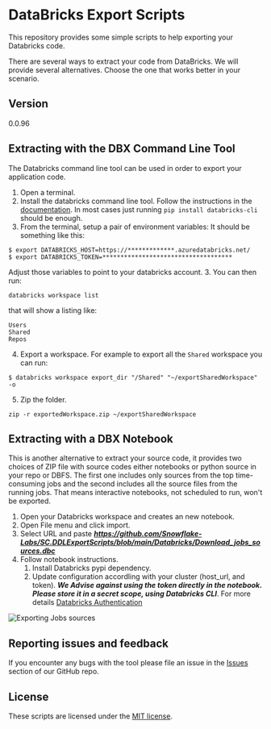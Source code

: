 # DataBricks Export Scripts

This repository provides some simple scripts to help exporting your Databricks code.

There are several ways to extract your code from DataBricks. We will provide several alternatives. Choose the one that works better in your scenario.

## Version
0.0.96

## Extracting with the DBX Command Line Tool

The Databricks command line tool can be used in order to export your application code.
1. Open a terminal.
1. Install the databricks command line tool. Follow the instructions in the [documentation](https://docs.databricks.com/dev-tools/cli/index.html). In most cases just running `pip install databricks-cli` should be enough.
2. From the terminal, setup a pair of environment variables:
It should be something like this:
```
$ export DATABRICKS_HOST=https://*************.azuredatabricks.net/
$ export DATABRICKS_TOKEN=************************************
```
Adjust those variables to point to your databricks account.
3. You can then run:
```
databricks workspace list
```
that will show a listing like:
```
Users
Shared
Repos
```
4. Export a workspace. For example to export all the `Shared` workspace you can run:
```
$ databricks workspace export_dir "/Shared" "~/exportSharedWorkspace" -o
```
5. Zip the folder.
```
zip -r exportedWorkspace.zip ~/exportSharedWorkspace
```

## Extracting with a DBX Notebook

This is another alternative to extract your source code, it provides two choices of ZIP file with source codes either notebooks or python source in your repo or DBFS. The first one includes only sources from the top time-consuming jobs and the second includes all the source files from the running jobs. That means interactive notebooks, not scheduled to run, won't be exported.

1. Open your Databricks workspace and creates an new notebook.
2. Open File menu and click import.
3. Select URL and paste ***https://github.com/Snowflake-Labs/SC.DDLExportScripts/blob/main/Databricks/Download_jobs_sources.dbc***
4. Follow notebook instructions.
   1. Install Databricks pypi dependency.
   2. Update configuration accordling with your cluster (host_url, and token). ***We Advise against using the token directly in the notebook. Please store it in a secret scope, using Databricks CLI***.  For more details [Databricks Authentication](https://docs.databricks.com/dev-tools/api/latest/authentication.html)

 ![Exporting Jobs sources](./images/notebook_export_source_codes.png)

## Reporting issues and feedback

If you encounter any bugs with the tool please file an issue in the
[Issues](https://github.com/Snowflake-Labs/SC.DDLExportScripts/issues) section of our GitHub repo.

## License

These scripts are licensed under the [MIT license](https://github.com/Snowflake-Labs/SC.DDLExportScripts/blob/main/Databricks/License.txt).
